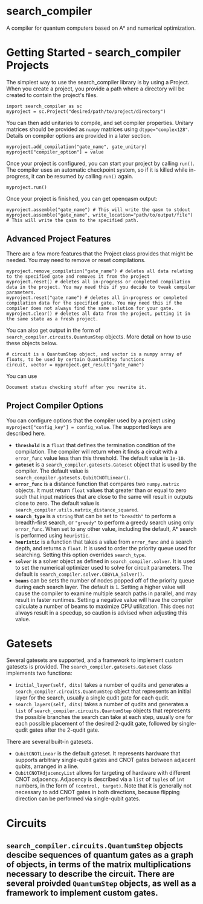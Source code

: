# search_compiler
A compiler for quantum computers based on A* and numerical optimization.


# Getting Started - search_compiler Projects
The simplest way to use the search_compiler library is by using a Project. When you create a project, you provide a path where a directory will be created to contain the project's files.
```
import search_compiler as sc
myproject = sc.Project("desired/path/to/project/directory")
```
You can then add unitaries to compile, and set compiler properties. Unitary matrices should be provided as `numpy` matrices using `dtype="complex128"`. Details on compiler options are provided in a later section.
```
myproject.add_compilation("gate_name", gate_unitary)
myproject["compiler_option"] = value
```
Once your project is configured, you can start your project by calling `run()`. The compiler uses an automatic checkpoint system, so if it is killed while in-progress, it can be resumed by calling `run()` again.
```
myproject.run()
```
Once your project is finished, you can get openqasm output:
```
myproject.assemble("gate_name") # This will write the qasm to stdout
myproject.assemble("gate_name", write_location="path/to/output/file") # This will write the qasm to the specified path.
```

## Advanced Project Features
There are a few more features that the Project class provides that might be needed. You may need to remove or reset compilations.
```
myproject.remove_compilation("gate_name") # deletes all data relating to the specified gate and removes it from the project
myproject.reset() # deletes all in-progress or completed compilation data in the project. You may need this if you decide to tweak compiler parameters.
myproject.reset("gate_name") # deletes all in-progress or completed compilation data for the specified gate. You may need this if the compiler does not always find the same solution for your gate.
myproject.clear() # deletes all data from the project, putting it in the same state as a fresh project.
```
You can also get output in the form of `search_compiler.circuits.QuantumStep` objects. More detail on how to use these objects below.
```
# circuit is a QuantumStep object, and vector is a numpy array of floats, to be used by certain QuantumStep functions
circuit, vector = myproject.get_result("gate_name")
```
You can use 
```
Document status checking stuff after you rewrite it.
```
## Project Compiler Options
You can configure options that the compiler used by a project using `myproject["config_key"] = config_value`. The supported keys are described here.
- **`threshold`** is a `float` that defines the termination condition of the compilation. The compiler will return when it finds a circuit with a `error_func` value less than this threshold. The default value is `1e-10`.
- **`gateset`** is a `search_compiler.gatesets.Gateset` object that is used by the compiler. The default value is `search_compiler.gatesets.QubitCNOTLinear()`.
- **`error_func`** is a distance function that compares two `numpy.matrix` objects. It must return `float` values that greater than or equal to zero such that input matrices that are close to the same will result in outputs close to zero. The default value is `search_compiler.utils.matrix_distance_squared`.
- **`search_type`** is a `string` that can be set to `"breadth"` to perform a breadth-first search, or `"greedy"` to perform a greedy search using only `error_func`. When set to any other value, including the default, A* search is performed using `heuristic`.
- **`heuristic`** is a function that takes a value from `error_func` and a search depth, and returns a `float`. It is used to order the priority queue used for searching. Setting this option overrides `search_type`.
- **`solver`** is a solver object as defined in `search_compiler.solver`. It is used to set the numerical optimizer used to solve for circuit parameters. The default is `search_compiler.solver.COBYLA_Solver()`.
- **`beams`** can be sets the number of nodes popped off of the priority queue during each search layer. The default is `1`. Setting a higher value will cause the compiler to examine multiple search paths in parallel, and may result in faster runtimes. Setting a negative value will have the compiler calculate a number of beams to maximize CPU utilization. This does not always result in a speedup, so caution is advised when adjusting this value.

# Gatesets
Several gatesets are supported, and a framework to implement custom gatesets is provided. The `search_compiler.gatesets.Gateset` class implements two functions:
 - `initial_layer(self, dits)` takes a number of qudits and generates a `search_compiler.circuits.QuantumStep` object that represents an initial layer for the search, usually a single qudit gate for each qudit.
 - `search_layers(self, dits)` takes a number of qudits and generates a `list` of `search_compiler.circuits.QuantumStep` objects that represents the possible branches the search can take at each step, usually one for each possible placement of the desired 2-qudit gate, followed by single-qudit gates after the 2-qudit gate.
 
 There are several built-in gatesets.
 - `QubitCNOTLinear` is the default gateset. It represents hardware that supports arbitrary single-qubit gates and CNOT gates between adjacent qubits, arranged in a line.
 - `QubitCNOTAdjacencyList` allows for targeting of hardware with different CNOT adjacency. Adjacency is described via a `list` of `tuples` of `int` numbers, in the form of `(control, target)`. Note that it is generally not necessary to add CNOT gates in both directions, because flipping direction can be performed via single-qubit gates.
 
 # Circuits
 `search_compiler.circuits.QuantumStep` objects descibe sequences of quantum gates as a graph of objects, in terms of the matrix multiplications necessary to describe the circuit. There are several proivded `QuantumStep` objects, as well as a framework to implement custom gates.
 - 
